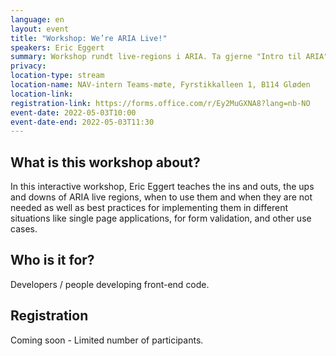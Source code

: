 ```yaml
---
language: en
layout: event
title: "Workshop: We’re ARIA Live!"
speakers: Eric Eggert
summary: Workshop rundt live-regions i ARIA. Ta gjerne "Intro til ARIA" først hvis du ønsker å få maks utbytte av workshopen.
privacy: 
location-type: stream
location-name: NAV-intern Teams-møte, Fyrstikkalleen 1, B114 Gløden
location-link: 
registration-link: https://forms.office.com/r/Ey2MuGXNA8?lang=nb-NO
event-date: 2022-05-03T10:00
event-date-end: 2022-05-03T11:30
---
```


## What is this workshop about?
In this interactive workshop, Eric Eggert teaches the ins and outs, the ups and downs of ARIA live regions, when to use them and when they are not needed as well as best practices for implementing them in different situations like single page applications, for form validation, and other use cases.

## Who is it for?
Developers / people developing front-end code.

## Registration
Coming soon - Limited number of participants.
